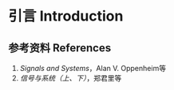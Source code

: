 # 引言 Introduction

## 参考资料 References

1. *Signals and Systems*，Alan V. Oppenheim等
2. *信号与系统（上、下）*，郑君里等
